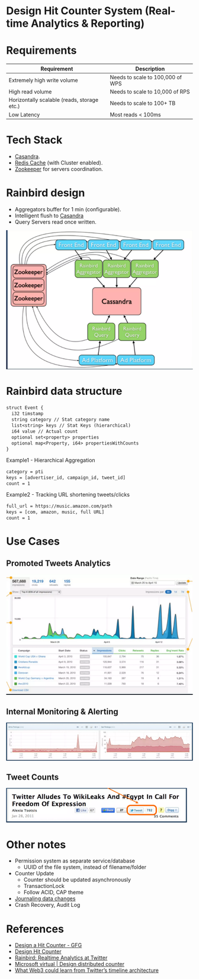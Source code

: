 # Design Hit Counter System (Real-time Analytics & Reporting)

# Requirements

| Requirement                                 | Description                      |
|---------------------------------------------|----------------------------------|
| Extremely high write volume                 | Needs to scale to 100,000 of WPS |
| High read volume                            | Needs to scale to 10,000 of RPS  |
| Horizontally scalable (reads, storage etc.) | Needs to scale to 100+ TB        |
| Low Latency                                 | Most reads < 100ms               |

# Tech Stack
- [Casandra](../../3_Databases/11_WideColumn-Databases/ApacheCasandra.md).
- [Redis Cache](../../3_Databases/8_InMemory-Databases/Redis/Readme.md) (with Cluster enabled).
- [Zookeeper](../../10_ClusterCoordination/ApacheZookeeper.md) for servers coordination.

# Rainbird design
- Aggregators buffer for 1 min (configurable).
- Intelligent flush to [Casandra](../../3_Databases/11_WideColumn-Databases/ApacheCasandra.md)
- Query Servers read once written.

![img.png](assets/hit_count_hld_design.png)

# Rainbird data structure

````
struct Event {
  i32 timstamp
  string category // Stat category name
  list<string> keys // Stat Keys (hierarchical)
  i64 value // Actual count
  optional set<property> properties
  optional map<Property, i64> propertiesWithCounts
}
````

Example1 - Hierarchical Aggregation
````
category = pti
keys = [advertiser_id, campaign_id, tweet_id]
count = 1
````

Example2 - Tracking URL shortening tweets/clicks
````
full_url = https://music.amazon.com/path
keys = [com, amazon, music, full URL]
count = 1
````

# Use Cases

## Promoted Tweets Analytics

![img.png](assets/uc_promoted_tweets_analytics.png)

## Internal Monitoring & Alerting

![img.png](assets/uc_internal_monitoring_alerting.png)

## Tweet Counts

![img.png](assets/uc_tweet_counts.png)

# Other notes
- Permission system as separate service/database
  - UUID of the file system, instead of filename/folder
- Counter Update
  - Counter should be updated asynchronously
  - TransactionLock
  - Follow ACID, CAP theme
- [Journaling data changes](https://en.wikipedia.org/wiki/Journaling_file_system)
- Crash Recovery, Audit Log

# References
- [Design a Hit Counter - GFG](https://www.geeksforgeeks.org/design-a-hit-counter/?ref=lbp)
- [Design Hit Counter](https://leetcode.com/problems/design-hit-counter/)
- [Rainbird: Realtime Analytics at Twitter](https://www.slideshare.net/kevinweil/rainbird-realtime-analytics-at-twitter-strata-2011)
- [Microsoft virtual | Design distributed counter](https://leetcode.com/discuss/interview-question/system-design/685310/Microsoft-virtual-or-Design-distributed-counter)
- [What Web3 could learn from Twitter’s timeline architecture](https://medium.com/zettablock-hq/what-web3-could-learn-from-twitters-timeline-architecture-207e0673ed2d)